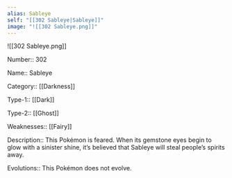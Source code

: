 ```yaml
---
alias: Sableye
self: "[[302 Sableye|Sableye]]"
image: "![[302 Sableye.png]]"
---
```


![[302 Sableye.png]]


Number:: 302

Name:: Sableye

Category:: [[Darkness]]

Type-1:: [[Dark]]

Type-2:: [[Ghost]]

Weaknesses:: [[Fairy]] 

Description:: This Pokémon is feared. When its gemstone eyes begin to glow with a sinister shine, it’s believed that Sableye will steal people’s spirits away.

Evolutions:: This Pokémon does not evolve.
